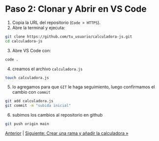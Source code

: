 # Paso 2: Clonar y Abrir en VS Code

1. Copia la URL del repositorio (`Code > HTTPS`).
2. Abre la terminal y ejecuta:

```bash
git clone https://github.com/tu_usuario/calculadora-js.git
cd calculadora-js
```

3. Abre VS Code con:

```bash
code .
```

4. creamos el archivo `calculadora.js`
```bash
touch calculadora.js
```

5. lo agregamos para que `GIT` le haga seguimiento, luego confirmamos el cambio con `commit`
```bash
git add calculadora.js
git commit -m "subida inicial"
```

6. subimos los cambios al repositorio en github
```bash
git push origin main
```


[Anterior](01-crear-repo.md) | [Siguiente: Crear una rama y añadir la calculadora »](03-rama-calculadora.md)
